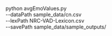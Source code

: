 python avgEmoValues.py \
    --dataPath sample_data/cn.csv \
    --lexPath NRC-VAD-Lexicon.csv \
    --savePath sample_data/sample_outputs/

